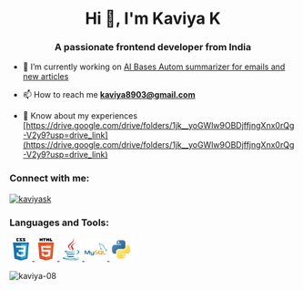 <h1 align="center">Hi 👋, I'm Kaviya K</h1>
<h3 align="center">A passionate frontend developer from India</h3>

- 🔭 I’m currently working on [AI Bases Autom summarizer for emails and new articles](https://github.com/Kaviya-08/Kaviya-08-AI-project)

- 📫 How to reach me **kaviya8903@gmail.com**

- 📄 Know about my experiences [https://drive.google.com/drive/folders/1jk__yoGWlw9OBDjffjngXnx0rQg-V2y9?usp=drive_link](https://drive.google.com/drive/folders/1jk__yoGWlw9OBDjffjngXnx0rQg-V2y9?usp=drive_link)

<h3 align="left">Connect with me:</h3>
<p align="left">
<a href="https://linkedin.com/in/kaviyask" target="blank"><img align="center" src="https://raw.githubusercontent.com/rahuldkjain/github-profile-readme-generator/master/src/images/icons/Social/linked-in-alt.svg" alt="kaviyask" height="30" width="40" /></a>
</p>

<h3 align="left">Languages and Tools:</h3>
<p align="left"> <a href="https://www.w3schools.com/css/" target="_blank" rel="noreferrer"> <img src="https://raw.githubusercontent.com/devicons/devicon/master/icons/css3/css3-original-wordmark.svg" alt="css3" width="40" height="40"/> </a> <a href="https://www.w3.org/html/" target="_blank" rel="noreferrer"> <img src="https://raw.githubusercontent.com/devicons/devicon/master/icons/html5/html5-original-wordmark.svg" alt="html5" width="40" height="40"/> </a> <a href="https://www.java.com" target="_blank" rel="noreferrer"> <img src="https://raw.githubusercontent.com/devicons/devicon/master/icons/java/java-original.svg" alt="java" width="40" height="40"/> </a> <a href="https://www.mysql.com/" target="_blank" rel="noreferrer"> <img src="https://raw.githubusercontent.com/devicons/devicon/master/icons/mysql/mysql-original-wordmark.svg" alt="mysql" width="40" height="40"/> </a> <a href="https://www.python.org" target="_blank" rel="noreferrer"> <img src="https://raw.githubusercontent.com/devicons/devicon/master/icons/python/python-original.svg" alt="python" width="40" height="40"/> </a> </p>

<p><img align="center" src="https://github-readme-stats.vercel.app/api/top-langs?username=kaviya-08&show_icons=true&locale=en&layout=compact" alt="kaviya-08" /></p>

